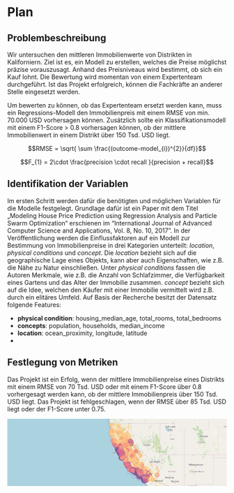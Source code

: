 # Plan

## Problembeschreibung 
Wir untersuchen den mittleren Immobilienwerte von Distrikten in Kaliforniern. Ziel ist es, ein Modell zu erstellen, welches die Preise möglichst präzise vorauszusagt. Anhand des Preisniveaus wird bestimmt, ob sich ein Kauf lohnt. Die Bewertung wird momentan von einem Expertenteam durchgeführt. Ist das Projekt erfolgreich, können die Fachkräfte an anderer Stelle eingesetzt werden. 

Um bewerten zu können, ob das Expertenteam ersetzt werden kann, muss ein Regressions-Modell den Immobilienpreis mit einem RMSE von min. 70.000 USD vorhersagen können. Zusätzlich sollte ein Klassifikationsmodell mit einem F1-Score > 0.8 vorhersagen können, ob der mittlere Immobilienwert in einem Distrikt über 150 Tsd. USD liegt.

$$RMSE = \sqrt{ \sum \frac{(outcome-model_{i})^{2}}{df}}$$

$$F_{1} = 2\cdot \frac{precision \cdot recall }{precision + recall}$$

## Identifikation der Variablen 
Im ersten Schritt werden dafür die benötigten und möglichen Variablen für die Modelle festgelegt. Grundlage dafür ist ein Paper mit dem Titel „Modeling House Price Prediction using Regression Analysis and Particle Swarm Optimization“ erschienen im “International Journal of Advanced Computer Science and Applications, Vol. 8, No. 10, 2017”.
In der Veröffentlichung werden die Einflussfaktoren auf ein Modell zur Bestimmung von Immobilienpreise in drei Kategorien unterteilt: *location*, *physical conditions* und *concept*. Die *location* bezieht sich auf die geographische Lage eines Objekts, kann aber auch Eigenschaften, wie z.B. die Nähe zu Natur einschließen.  Unter *physical conditions* fassen die Autoren Merkmale, wie z.B. die Anzahl von Schlafzimmer, die Verfügbarkeit eines Gartens und das Alter der Immobilie zusammen. *concept* bezieht sich auf die Idee, welchen den Käufer mit einer Immobilie vermittelt wird z.B. durch ein elitäres Umfeld. 
Auf Basis der Recherche besitzt der Datensatz folgende Features: 
- **physical condition**: housing_median_age, total_rooms, total_bedrooms
- **concepts**: population, households, median_income
- **location**: ocean_proximity, longitude, latitude
- 
## Festlegung von Metriken
Das Projekt ist ein Erfolg, wenn der mittlere Immobilienpreise eines Distrikts mit einem RMSE von 70 Tsd. USD oder mit einem F1-Score über 0.8 vorhergesagt werden kann, ob der mittlere Immobilienpreis über 150 Tsd. USD liegt. 
Das Projekt ist fehlgeschlagen, wenn der RMSE über 85 Tsd. USD liegt oder der F1-Score unter 0.75. 


![Image](data/map.JPG)